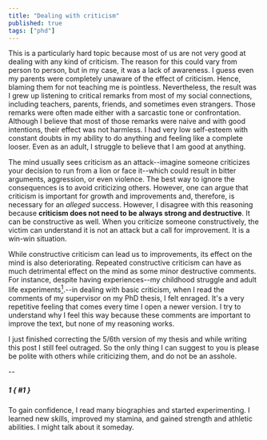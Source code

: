 ```yaml
---
title: "Dealing with criticism"
published: true
tags: ["phd"]
---  
```


This is a particularly hard topic because most of us are not very good at dealing with any kind of criticism. The reason for this could vary from person to person, but in my case, it was a lack of awareness. I guess even my parents were completely unaware of the effect of criticism. Hence, blaming them for not teaching me is pointless. Nevertheless, the result was I grew up listening to critical remarks from most of my social connections, including teachers, parents, friends, and sometimes even strangers. Those remarks were often made either with a sarcastic tone or confrontation. Although I believe that most of those remarks were naive and with good intentions, their effect was not harmless. I had very low self-esteem with constant doubts in my ability to do anything and feeling like a complete looser. Even as an adult, I struggle to believe that I am good at anything.

The mind usually sees criticism as an attack--imagine someone criticizes your decision to run from a lion or face it--which could result in bitter arguments, aggression, or even violence. The best way to ignore the consequences is to avoid criticizing others. However, one can argue that criticism is important for growth and improvements and, therefore, is necessary for an *alleged* success. However, I disagree with this reasoning because **criticism does not need to be always strong and destructive**. It can be constructive as well. When you criticize someone constructively, the victim can understand it is not an attack but a call for improvement. It is a win-win situation.

While constructive criticism can lead us to improvements, its effect on the mind is also deteriorating. Repeated constructive criticism can have as much detrimental effect on the mind as some minor destructive comments. For instance, despite having experiences--my childhood struggle and adult life experiments[<sup>1</sup>](#1).--in dealing with basic criticism, when I read the comments of my supervisor on my PhD thesis, I felt enraged. It's a very repetitive feeling that comes every time I open a newer version. I try to understand why I feel this way because these comments are important to improve the text, but none of my reasoning works.

I just finished correcting the 5/6th version of my thesis and while writing this post I still feel outraged. So the only thing I can suggest to you is please be polite with others while criticizing them, and do not be an asshole.

--

##### 1 { #1 }
To gain confidence, I read many biographies and started experimenting. I learned new skills, improved my stamina, and gained strength and athletic abilities. I might talk about it someday.